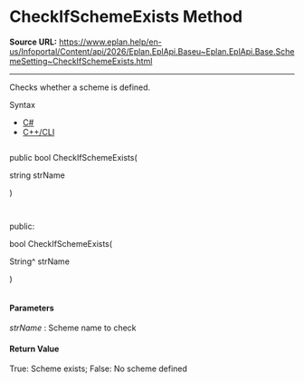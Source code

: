 # CheckIfSchemeExists Method

**Source URL:** https://www.eplan.help/en-us/Infoportal/Content/api/2026/Eplan.EplApi.Baseu~Eplan.EplApi.Base.SchemeSetting~CheckIfSchemeExists.html

---

Checks whether a scheme is defined.

Syntax

- [C#](#i-syntax-CS)
- [C++/CLI](#i-syntax-CPP2005)

```
```
public bool CheckIfSchemeExists( 

   string strName

)
```
```

```
```
public:

bool CheckIfSchemeExists( 

   String^ strName

)
```
```

#### Parameters

*strName*
:   Scheme name to check

#### Return Value

True: Scheme exists; False: No scheme defined
